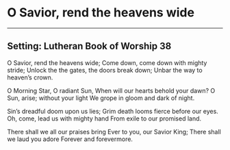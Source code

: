 # O Savior, rend the heavens wide

***

## Setting: Lutheran Book of Worship 38

O Savior, rend the heavens wide;
Come down, come down with mighty stride;
Unlock the the gates, the doors break down;
Unbar the way to heaven’s crown.

O Morning Star, O radiant Sun,
When will our hearts behold your dawn?
O Sun, arise; without your light
We grope in gloom and dark of night.

Sin’s dreadful doom upon us lies;
Grim death looms fierce before our eyes.
Oh, come, lead us with mighty hand
From exile to our promised land.

There shall we all our praises bring
Ever to you, our Savior King;
There shall we laud you adore
Forever and forevermore.
